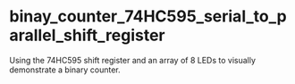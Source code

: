 # binay_counter_74HC595_serial_to_parallel_shift_register

Using the 74HC595 shift register and an array of 8 LEDs to visually demonstrate a binary counter.
